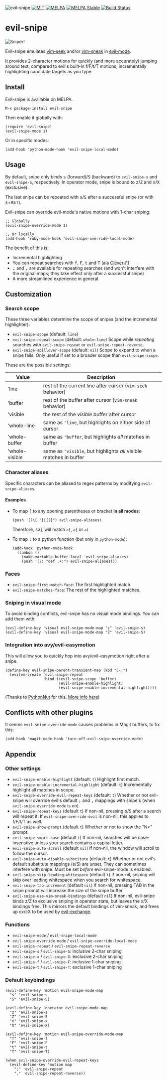 ![evil-snipe](https://img.shields.io/badge/evil--snipe-v2.0.8-blue.svg)
[![MIT](https://img.shields.io/badge/license-MIT-green.svg)](./LICENSE)
[![MELPA](http://melpa.org/packages/evil-snipe-badge.svg)](http://melpa.org/#/evil-snipe)
[![MELPA Stable](http://stable.melpa.org/packages/evil-snipe-badge.svg)](http://stable.melpa.org/#/evil-snipe)
[![Build Status](https://travis-ci.org/hlissner/evil-snipe.png?branch=master)](https://travis-ci.org/hlissner/evil-snipe)

# evil-snipe

![Sniper!](../screenshots/cover.jpg)

Evil-snipe emulates [vim-seek](https://github.com/goldfeld/vim-seek) and/or
[vim-sneak](https://github.com/justinmk/vim-sneak) in
[evil-mode](https://gitorious.org/evil/pages/Home).

It provides 2-character motions for quickly (and more accurately) jumping around
text, compared to evil's built-in f/F/t/T motions, incrementally highlighting
candidate targets as you type.

## Install

Evil-snipe is available on MELPA.

`M-x package-install evil-snipe`

Then enable it globally with:

```elisp
(require 'evil-snipe)
(evil-snipe-mode 1)
```

Or in specific modes:

```elisp
(add-hook 'python-mode-hook 'evil-snipe-local-mode)
```

## Usage

By default, snipe only binds <kbd>s</kbd> (forward)/<kbd>S</kbd> (backward) to
`evil-snipe-s` and `evil-snipe-S`, respectively. In operator mode, snipe is
bound to <kbd>z</kbd>/<kbd>Z</kbd> and <kbd>x</kbd>/<kbd>X</kbd> (exclusive).

The last snipe can be repeated with <kbd>s</kbd>/<kbd>S</kbd> after a successful snipe
(or with <kbd>s</kbd>+<kbd>RET</kbd>).

Evil-snipe can override evil-mode's native motions with 1-char sniping:

```elisp
;; Globally
(evil-snipe-override-mode 1)

;; Or locally
(add-hook 'ruby-mode-hook 'evil-snipe-override-local-mode)
```

The benefit of this is:

* Incremental highlighting
* You can repeat searches with <kbd>f</kbd>, <kbd>F</kbd>, <kbd>t</kbd> and
<kbd>T</kbd> (ala [Clever-F](https://github.com/rhysd/clever-f.vim))
* <kbd>;</kbd> and <kbd>,</kbd> are available for repeating searches (and won't
  interfere with the original maps; they take effect only after a successful snipe)
* A more streamlined experience in general

## Customization

### Search scope

These three variables determine the scope of snipes (and the incremental
highlighter):

* `evil-snipe-scope` (default: `line`)
* `evil-snipe-repeat-scope` (default: `whole-line`) Scope while _repeating_
  searches with `evil-snipe-repeat` or `evil-snipe-repeat-reverse`.
* `evil-snipe-spillover-scope` (default: `nil`) Scope to expand to when a snipe
  fails. Only useful if set to a broader scope than `evil-snipe-scope`.

These are the possible settings:

Value            | Description
-----------------|------------------------------------------------------------
'line            | rest of the current line after cursor (`vim-seek` behavior)
'buffer          | rest of the buffer after cursor (`vim-sneak` behavior)
'visible         | the rest of the _visible_ buffer after cursor
'whole-line      | same as `'line`, but highlights on either side of cursor
'whole-buffer    | same as `'buffer`, but highlights *all* matches in buffer
'whole-visible   | same as `'visible`, but highlights *all* visible matches in buffer

### Character aliases

Specific characters can be aliased to regex patterns by modifying `evil-snipe-aliases`.

#### Examples

* To map <kbd>[</kbd> to any opening parentheses or bracket **in all modes**:

  ```elisp
  (push '(?\[ "[[{(]") evil-snipe-aliases)
  ```

  Therefore, <kbd>s</kbd><kbd>a</kbd><kbd>[</kbd> will match `a[`, `a{` or `a(`

* To map <kbd>:</kbd> to a python function (but only in `python-mode`):

  ```elisp
  (add-hook 'python-mode-hook
    (lambda ()
      (make-variable-buffer-local 'evil-snipe-aliases)
      (push '(?: "def .+:") evil-snipe-aliases)))
  ```

### Faces

* `evil-snipe-first-match-face`: The first highlighted match.
* `evil-snipe-matches-face`: The rest of the highlighted matches.

### Sniping in visual mode

To avoid binding conflicts, evil-snipe has no visual mode bindings. You can add
them with:

```elisp
(evil-define-key 'visual evil-snipe-mode-map "z" 'evil-snipe-s)
(evil-define-key 'visual evil-snipe-mode-map "Z" 'evil-snipe-S)
```

### Integration into avy/evil-easymotion

This will allow you to quickly hop into avy/evil-easymotion right after a snipe.

```elisp
(define-key evil-snipe-parent-transient-map (kbd "C-;")
  (evilem-create 'evil-snipe-repeat
                 :bind ((evil-snipe-scope 'buffer)
                        (evil-snipe-enable-highlight)
                        (evil-snipe-enable-incremental-highlight))))
```

(Thanks to [PythonNut](https://github.com/PythonNut) for this.
[More info here](https://github.com/hlissner/evil-snipe/issues/25#issuecomment-208068419))

## Conflicts with other plugins

It seems `evil-snipe-override-mode` causes problems in Magit buffers, to fix this:

`(add-hook 'magit-mode-hook 'turn-off-evil-snipe-override-mode)`

## Appendix

### Other settings

* `evil-snipe-enable-highlight` (default: `t`) Highlight first match.
* `evil-snipe-enable-incremental-highlight` (default: `t`) Incrementally highlight all
  matches in scope.
* `evil-snipe-override-evil-repeat-keys` (default: `t`) Whether or not evil-snipe will
  override evil's default <kbd>;</kbd> and <kbd>,</kbd> mappings with snipe's (when
  `evil-snipe-override-mode` is on).
* `evil-snipe-repeat-keys` (default `t`) If non-nil, pressing <kbd>s</kbd>/<kbd>S</kbd>
  after a search will repeat it. If `evil-snipe-override-evil` is non-nil, this applies
  to f/F/t/T as well.
* `evil-snipe-show-prompt` (default `t`) Whether or not to show the "N>" prompt.
* `evil-snipe-smart-case` (default `t`) If non-nil, searches will be case-insenstive
  unless your search contains a capital letter.
* `evil-snipe-auto-scroll` (default `nil`) If non-nil, the window will scroll to follow
  the cursor.
* `evil-snipe-auto-disable-substitute` (default: `t`) Whether or not evil's default
  substitute mappings (s/S) are unset. They can sometimes interfere with snipe. Must be
  set _before_ evil-snipe-mode is enabled.
* `evil-snipe-skip-leading-whitespace` (default `t`) If non-nil, sniping will skip over
  leading whitespace when you search for whitespace.
* `evil-snipe-tab-increment` (default `nil`) If non-nil, pressing TAB in the snipe
  prompt will increase the size of the snipe buffer.
* `evil-snipe-use-vim-sneak-bindings` (default `nil`) If non-nil, evil-snipe
  binds z/Z to exclusive sniping in operator state, but leaves the x/X bindings
  free. This mirrors the default bindings of vim-sneak, and frees up cx/cX to be
  used by [evil-exchange](https://github.com/Dewdrops/evil-exchange).

### Functions

* `evil-snipe-mode` / `evil-snipe-local-mode`
* `evil-snipe-override-mode` / `evil-snipe-override-local-mode`
* `evil-snipe-repeat` / `evil-snipe-repeat-reverse`
* `evil-snipe-s` / `evil-snipe-S`: inclusive 2-char sniping
* `evil-snipe-x` / `evil-snipe-X`: exclusive 2-char sniping
* `evil-snipe-f` / `evil-snipe-F`: inclusive 1-char sniping
* `evil-snipe-t` / `evil-snipe-T`: exclusive 1-char sniping

### Default keybindings

```elisp
(evil-define-key 'motion evil-snipe-mode-map
  "s" 'evil-snipe-s
  "S" 'evil-snipe-S)

(evil-define-key 'operator evil-snipe-mode-map
  "z" 'evil-snipe-s
  "Z" 'evil-snipe-S
  "x" 'evil-snipe-x
  "X" 'evil-snipe-X)

(evil-define-key 'motion evil-snipe-override-mode-map
  "f" 'evil-snipe-f
  "F" 'evil-snipe-F
  "t" 'evil-snipe-t
  "T" 'evil-snipe-T)

(when evil-snipe-override-evil-repeat-keys
  (evil-define-key 'motion map
    ";" 'evil-snipe-repeat
    "," 'evil-snipe-repeat-reverse))
```
